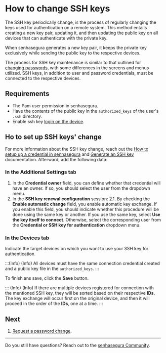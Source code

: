 # How to change SSH keys

The SSH key periodically change, is the process of regularly changing the keys used for authentication on a remote system. This method entails creating a new key pair, updating it, and then updating the public key on all devices that can authenticate with the private key.

When senhasegura generates a new key pair, it keeps the private key exclusively while sending the public key to the respective devices.

The process for SSH key maintenance is similar to that outlined for [changing passwords](/v3-33/docs/en/password-change-example), with some differences in the screens and menus utilized. SSH keys, in addition to user and password credentials, must be connected to the respective devices.

## Requirements

* The Pam user permission in senhasegura.
* Have the contents of the public key in the `authorized_keys` of the user's `.ssh` directory.
* Enable ssh key [login on the device](/v3-33/docs/en/devices).

## Ho to set up SSH keys' change

For more information about the SSH key change, reach out the [How to setup up a credential in senhasegura](/v3-33/docs/pam-how-to-set-up-a-credential-in-senhasegura) and [Generate an SSH key](/v3-33/docs/en/pam-how-to-set-up-an-ssh-key) documentation. Afterward, add the following data:

### In the **Additional Settings** tab
1. In the **Credential owner** field, you can define whether that credential will have an owner. If so, you should select the user from the dropdown menu.
2. In the **SSH key renewal configuration** session:
    2.1. By checking the **Enable automatic change** field, you enable automatic key exchange. If you enable this field, you should indicate whether this procedure will be done using the same key or another. If you use the same key, select **Use the key itself to connect**. Otherwise, select the corresponding user from the **Credential or SSH key for authentication** dropdown menu.

### In the **Devices** tab
Indicate the target devices on which you want to use your SSH key for authentication. 

:::(Info) (Info)
All devices must have the same connection credential created and a public key file in the `authorized_keys`.
:::

To finish ans save, click the **Save** button.

::: (Info) (Info)
If there are multiple devices registered for connection with the mentioned SSH key, they will be sorted based on their respective **IDs**. The key exchange will occur first on the original device, and then it will proceed in the order of the **IDs**, one at a time.
:::

## Next

1. [Request a password change](/v3-33/docs/en/password-change-operations).

***

Do you still have questions? Reach out to the [senhasegura Community](https://community.senhasegura.io/).